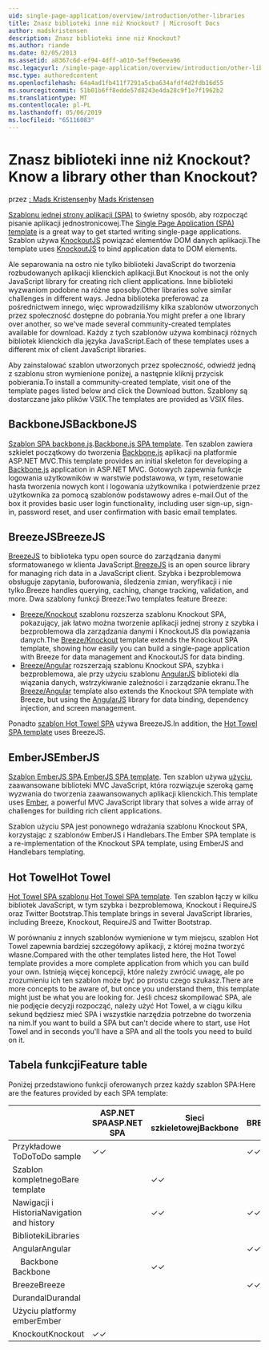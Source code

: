 ```yaml
---
uid: single-page-application/overview/introduction/other-libraries
title: Znasz biblioteki inne niż Knockout? | Microsoft Docs
author: madskristensen
description: Znasz biblioteki inne niż Knockout?
ms.author: riande
ms.date: 02/05/2013
ms.assetid: a8367c6d-ef94-4dff-a010-5eff9e6eea96
msc.legacyurl: /single-page-application/overview/introduction/other-libraries
msc.type: authoredcontent
ms.openlocfilehash: 64a4ad1fb411f7291a5cba634afdf4d2fdb16d55
ms.sourcegitcommit: 51b01b6ff8edde57d8243e4da28c9f1e7f1962b2
ms.translationtype: MT
ms.contentlocale: pl-PL
ms.lasthandoff: 05/06/2019
ms.locfileid: "65116083"
---
```

# <a name="know-a-library-other-than-knockout"></a><span data-ttu-id="7f4df-104">Znasz biblioteki inne niż Knockout?</span><span class="sxs-lookup"><span data-stu-id="7f4df-104">Know a library other than Knockout?</span></span>

<span data-ttu-id="7f4df-105">przez [: Mads Kristensen](https://github.com/madskristensen)</span><span class="sxs-lookup"><span data-stu-id="7f4df-105">by [Mads Kristensen](https://github.com/madskristensen)</span></span>

<span data-ttu-id="7f4df-106">[Szablonu jednej strony aplikacji (SPA)](knockoutjs-template.md) to świetny sposób, aby rozpocząć pisanie aplikacji jednostronicowej.</span><span class="sxs-lookup"><span data-stu-id="7f4df-106">The [Single Page Application (SPA) template](knockoutjs-template.md) is a great way to get started writing single-page applications.</span></span> <span data-ttu-id="7f4df-107">Szablon używa [KnockoutJS](http://knockoutjs.com/) powiązać elementów DOM danych aplikacji.</span><span class="sxs-lookup"><span data-stu-id="7f4df-107">The template uses [KnockoutJS](http://knockoutjs.com/) to bind application data to DOM elements.</span></span>

<span data-ttu-id="7f4df-108">Ale separowania na ostro nie tylko biblioteki JavaScript do tworzenia rozbudowanych aplikacji klienckich aplikacji.</span><span class="sxs-lookup"><span data-stu-id="7f4df-108">But Knockout is not the only JavaScript library for creating rich client applications.</span></span> <span data-ttu-id="7f4df-109">Inne biblioteki wyzwaniom podobne na różne sposoby.</span><span class="sxs-lookup"><span data-stu-id="7f4df-109">Other libraries solve similar challenges in different ways.</span></span> <span data-ttu-id="7f4df-110">Jedna biblioteka preferować za pośrednictwem innego, więc wprowadziliśmy kilka szablonów utworzonych przez społeczność dostępne do pobrania.</span><span class="sxs-lookup"><span data-stu-id="7f4df-110">You might prefer a one library over another, so we've made several community-created templates available for download.</span></span> <span data-ttu-id="7f4df-111">Każdy z tych szablonów używa kombinacji różnych bibliotek klienckich dla języka JavaScript.</span><span class="sxs-lookup"><span data-stu-id="7f4df-111">Each of these templates uses a different mix of client JavaScript libraries.</span></span>

<span data-ttu-id="7f4df-112">Aby zainstalować szablon utworzonych przez społeczność, odwiedź jedną z szablonu stron wymienione poniżej, a następnie kliknij przycisk pobierania.</span><span class="sxs-lookup"><span data-stu-id="7f4df-112">To install a community-created template, visit one of the template pages listed below and click the Download button.</span></span> <span data-ttu-id="7f4df-113">Szablony są dostarczane jako plików VSIX.</span><span class="sxs-lookup"><span data-stu-id="7f4df-113">The templates are provided as VSIX files.</span></span>

## <a name="backbonejs"></a><span data-ttu-id="7f4df-114">BackboneJS</span><span class="sxs-lookup"><span data-stu-id="7f4df-114">BackboneJS</span></span>

<span data-ttu-id="7f4df-115">[Szablon SPA backbone.js](../templates/backbonejs-template.md).</span><span class="sxs-lookup"><span data-stu-id="7f4df-115">[Backbone.js SPA template](../templates/backbonejs-template.md).</span></span> <span data-ttu-id="7f4df-116">Ten szablon zawiera szkielet początkowy do tworzenia [Backbone.js](http://backbonejs.org/) aplikacji na platformie ASP.NET MVC.</span><span class="sxs-lookup"><span data-stu-id="7f4df-116">This template provides an initial skeleton for developing a [Backbone.js](http://backbonejs.org/) application in ASP.NET MVC.</span></span> <span data-ttu-id="7f4df-117">Gotowych zapewnia funkcje logowania użytkowników w warstwie podstawowa, w tym, resetowanie hasła tworzenia nowych kont i logowania użytkownika i potwierdzenie przez użytkownika za pomocą szablonów podstawowy adres e-mail.</span><span class="sxs-lookup"><span data-stu-id="7f4df-117">Out of the box it provides basic user login functionality, including user sign-up, sign-in, password reset, and user confirmation with basic email templates.</span></span>

## <a name="breezejs"></a><span data-ttu-id="7f4df-118">BreezeJS</span><span class="sxs-lookup"><span data-stu-id="7f4df-118">BreezeJS</span></span>

<span data-ttu-id="7f4df-119">[BreezeJS](http://www.breezejs.com/?utm_source=ms-spa) to biblioteka typu open source do zarządzania danymi sformatowanego w klienta JavaScript.</span><span class="sxs-lookup"><span data-stu-id="7f4df-119">[BreezeJS](http://www.breezejs.com/?utm_source=ms-spa) is an open source library for managing rich data in a JavaScript client.</span></span> <span data-ttu-id="7f4df-120">Szybka i bezproblemowa obsługuje zapytania, buforowania, śledzenia zmian, weryfikacji i nie tylko.</span><span class="sxs-lookup"><span data-stu-id="7f4df-120">Breeze handles querying, caching, change tracking, validation, and more.</span></span> <span data-ttu-id="7f4df-121">Dwa szablony funkcji Breeze:</span><span class="sxs-lookup"><span data-stu-id="7f4df-121">Two templates feature Breeze:</span></span>

- <span data-ttu-id="7f4df-122">[Breeze/Knockout](../templates/breezeknockout-template.md) szablonu rozszerza szablonu Knockout SPA, pokazujący, jak łatwo można tworzenie aplikacji jednej strony z szybka i bezproblemowa dla zarządzania danymi i KnockoutJS dla powiązania danych.</span><span class="sxs-lookup"><span data-stu-id="7f4df-122">The [Breeze/Knockout](../templates/breezeknockout-template.md) template extends the Knockout SPA template, showing how easily you can build a single-page application with Breeze for data management and KnockoutJS for data binding.</span></span>
- <span data-ttu-id="7f4df-123">[Breeze/Angular](../templates/breezeangular-template.md) rozszerzają szablonu Knockout SPA, szybka i bezproblemowa, ale przy użyciu szablonu [AngularJS](http://angularjs.org) biblioteki dla wiązania danych, wstrzykiwanie zależności i zarządzanie ekranu.</span><span class="sxs-lookup"><span data-stu-id="7f4df-123">The [Breeze/Angular](../templates/breezeangular-template.md) template also extends the Knockout SPA template with Breeze, but using the [AngularJS](http://angularjs.org) library for data binding, dependency injection, and screen management.</span></span>

<span data-ttu-id="7f4df-124">Ponadto [szablon Hot Towel SPA](../templates/hottowel-template.md) używa BreezeJS.</span><span class="sxs-lookup"><span data-stu-id="7f4df-124">In addition, the [Hot Towel SPA template](../templates/hottowel-template.md) uses BreezeJS.</span></span>

## <a name="emberjs"></a><span data-ttu-id="7f4df-125">EmberJS</span><span class="sxs-lookup"><span data-stu-id="7f4df-125">EmberJS</span></span>

<span data-ttu-id="7f4df-126">[Szablon EmberJS SPA](../templates/emberjs-template.md).</span><span class="sxs-lookup"><span data-stu-id="7f4df-126">[EmberJS SPA template](../templates/emberjs-template.md).</span></span> <span data-ttu-id="7f4df-127">Ten szablon używa [użyciu](http://emberjs.com/), zaawansowane biblioteki MVC JavaScript, która rozwiązuje szeroką gamę wyzwania do tworzenia zaawansowanych aplikacji klienckich.</span><span class="sxs-lookup"><span data-stu-id="7f4df-127">This template uses [Ember](http://emberjs.com/), a powerful MVC JavaScript library that solves a wide array of challenges for building rich client applications.</span></span>

<span data-ttu-id="7f4df-128">Szablon użyciu SPA jest ponownego wdrażania szablonu Knockout SPA, korzystając z szablonów EmberJS i Handlebars.</span><span class="sxs-lookup"><span data-stu-id="7f4df-128">The Ember SPA template is a re-implementation of the Knockout SPA template, using EmberJS and Handlebars templating.</span></span>

## <a name="hot-towel"></a><span data-ttu-id="7f4df-129">Hot Towel</span><span class="sxs-lookup"><span data-stu-id="7f4df-129">Hot Towel</span></span>

<span data-ttu-id="7f4df-130">[Hot Towel SPA szablonu](../templates/hottowel-template.md).</span><span class="sxs-lookup"><span data-stu-id="7f4df-130">[Hot Towel SPA template](../templates/hottowel-template.md).</span></span> <span data-ttu-id="7f4df-131">Ten szablon łączy w kilku bibliotek JavaScript, w tym szybka i bezproblemowa, Knockout i RequireJS oraz Twitter Bootstrap.</span><span class="sxs-lookup"><span data-stu-id="7f4df-131">This template brings in several JavaScript libraries, including Breeze, Knockout, RequireJS and Twitter Bootstrap.</span></span>

<span data-ttu-id="7f4df-132">W porównaniu z innych szablonów wymienione w tym miejscu, szablon Hot Towel zapewnia bardziej szczegółowy aplikacji, z której można tworzyć własne.</span><span class="sxs-lookup"><span data-stu-id="7f4df-132">Compared with the other templates listed here, the Hot Towel template provides a more complete application from which you can build your own.</span></span> <span data-ttu-id="7f4df-133">Istnieją więcej koncepcji, które należy zwrócić uwagę, ale po zrozumieniu ich ten szablon może być po prostu czego szukasz.</span><span class="sxs-lookup"><span data-stu-id="7f4df-133">There are more concepts to be aware of, but once you understand them, this template might just be what you are looking for.</span></span> <span data-ttu-id="7f4df-134">Jeśli chcesz skompilować SPA, ale nie podjęcie decyzji rozpocząć, należy użyć Hot Towel, a w ciągu kilku sekund będziesz mieć SPA i wszystkie narzędzia potrzebne do tworzenia na nim.</span><span class="sxs-lookup"><span data-stu-id="7f4df-134">If you want to build a SPA but can't decide where to start, use Hot Towel and in seconds you'll have a SPA and all the tools you need to build on it.</span></span>

## <a name="feature-table"></a><span data-ttu-id="7f4df-135">Tabela funkcji</span><span class="sxs-lookup"><span data-stu-id="7f4df-135">Feature table</span></span>

<span data-ttu-id="7f4df-136">Poniżej przedstawiono funkcji oferowanych przez każdy szablon SPA:</span><span class="sxs-lookup"><span data-stu-id="7f4df-136">Here are the features provided by each SPA template:</span></span>

|                        | <span data-ttu-id="7f4df-137">ASP.NET SPA</span><span class="sxs-lookup"><span data-stu-id="7f4df-137">ASP.NET SPA</span></span> | <span data-ttu-id="7f4df-138">Sieci szkieletowej</span><span class="sxs-lookup"><span data-stu-id="7f4df-138">Backbone</span></span> | <span data-ttu-id="7f4df-139">BREEZE/Angular</span><span class="sxs-lookup"><span data-stu-id="7f4df-139">Breeze/Angular</span></span> | <span data-ttu-id="7f4df-140">Szybka i bezproblemowa/KO</span><span class="sxs-lookup"><span data-stu-id="7f4df-140">Breeze/KO</span></span> |  <span data-ttu-id="7f4df-141">Użyciu platformy ember</span><span class="sxs-lookup"><span data-stu-id="7f4df-141">Ember</span></span>   | <span data-ttu-id="7f4df-142">Hot Towel</span><span class="sxs-lookup"><span data-stu-id="7f4df-142">Hot Towel</span></span> |
|------------------------|-------------|----------|----------------|-----------|----------|-----------|
|      <span data-ttu-id="7f4df-143">Przykładowe ToDo</span><span class="sxs-lookup"><span data-stu-id="7f4df-143">ToDo sample</span></span>       |  <span data-ttu-id="7f4df-144">&#10003;</span><span class="sxs-lookup"><span data-stu-id="7f4df-144">&#10003;</span></span>   |          |    <span data-ttu-id="7f4df-145">&#10003;</span><span class="sxs-lookup"><span data-stu-id="7f4df-145">&#10003;</span></span>    | <span data-ttu-id="7f4df-146">&#10003;</span><span class="sxs-lookup"><span data-stu-id="7f4df-146">&#10003;</span></span>  | <span data-ttu-id="7f4df-147">&#10003;</span><span class="sxs-lookup"><span data-stu-id="7f4df-147">&#10003;</span></span> |           |
|     <span data-ttu-id="7f4df-148">Szablon kompletnego</span><span class="sxs-lookup"><span data-stu-id="7f4df-148">Bare template</span></span>      |             | <span data-ttu-id="7f4df-149">&#10003;</span><span class="sxs-lookup"><span data-stu-id="7f4df-149">&#10003;</span></span> |                |           |          | <span data-ttu-id="7f4df-150">&#10003;</span><span class="sxs-lookup"><span data-stu-id="7f4df-150">&#10003;</span></span>  |
| <span data-ttu-id="7f4df-151">Nawigacji i Historia</span><span class="sxs-lookup"><span data-stu-id="7f4df-151">Navigation and history</span></span> |             | <span data-ttu-id="7f4df-152">&#10003;</span><span class="sxs-lookup"><span data-stu-id="7f4df-152">&#10003;</span></span> |    <span data-ttu-id="7f4df-153">&#10003;</span><span class="sxs-lookup"><span data-stu-id="7f4df-153">&#10003;</span></span>    |           | <span data-ttu-id="7f4df-154">&#10003;</span><span class="sxs-lookup"><span data-stu-id="7f4df-154">&#10003;</span></span> | <span data-ttu-id="7f4df-155">&#10003;</span><span class="sxs-lookup"><span data-stu-id="7f4df-155">&#10003;</span></span>  |
|        <span data-ttu-id="7f4df-156">Biblioteki</span><span class="sxs-lookup"><span data-stu-id="7f4df-156">Libraries</span></span>       |             |          |                |           |          |           |
|        <span data-ttu-id="7f4df-157">Angular</span><span class="sxs-lookup"><span data-stu-id="7f4df-157">Angular</span></span>         |             |          |    <span data-ttu-id="7f4df-158">&#10003;</span><span class="sxs-lookup"><span data-stu-id="7f4df-158">&#10003;</span></span>    |           |          |           |
|    <span data-ttu-id="7f4df-159">&#8195;Backbone</span><span class="sxs-lookup"><span data-stu-id="7f4df-159">&#8195;Backbone</span></span>     |             | <span data-ttu-id="7f4df-160">&#10003;</span><span class="sxs-lookup"><span data-stu-id="7f4df-160">&#10003;</span></span> |                |           |          |           |
|         <span data-ttu-id="7f4df-161">Breeze</span><span class="sxs-lookup"><span data-stu-id="7f4df-161">Breeze</span></span>         |             |          |    <span data-ttu-id="7f4df-162">&#10003;</span><span class="sxs-lookup"><span data-stu-id="7f4df-162">&#10003;</span></span>    | <span data-ttu-id="7f4df-163">&#10003;</span><span class="sxs-lookup"><span data-stu-id="7f4df-163">&#10003;</span></span>  |          | <span data-ttu-id="7f4df-164">&#10003;</span><span class="sxs-lookup"><span data-stu-id="7f4df-164">&#10003;</span></span>  |
|        <span data-ttu-id="7f4df-165">Durandal</span><span class="sxs-lookup"><span data-stu-id="7f4df-165">Durandal</span></span>        |             |          |                |           |          | <span data-ttu-id="7f4df-166">&#10003;</span><span class="sxs-lookup"><span data-stu-id="7f4df-166">&#10003;</span></span>  |
|         <span data-ttu-id="7f4df-167">Użyciu platformy ember</span><span class="sxs-lookup"><span data-stu-id="7f4df-167">Ember</span></span>          |             |          |                |           | <span data-ttu-id="7f4df-168">&#10003;</span><span class="sxs-lookup"><span data-stu-id="7f4df-168">&#10003;</span></span> |           |
|        <span data-ttu-id="7f4df-169">Knockout</span><span class="sxs-lookup"><span data-stu-id="7f4df-169">Knockout</span></span>        |  <span data-ttu-id="7f4df-170">&#10003;</span><span class="sxs-lookup"><span data-stu-id="7f4df-170">&#10003;</span></span>   |          |                | <span data-ttu-id="7f4df-171">&#10003;</span><span class="sxs-lookup"><span data-stu-id="7f4df-171">&#10003;</span></span>  |          | <span data-ttu-id="7f4df-172">&#10003;</span><span class="sxs-lookup"><span data-stu-id="7f4df-172">&#10003;</span></span>  |
